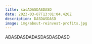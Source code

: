 ```yaml
---
title: sasADASDASDASD
date: 2023-03-07T13:01:04.420Z
description: DASDASDASD
image: img/about-reinvest-profits.jpg
---
```

A﻿DASDASDADASDASDASDASD